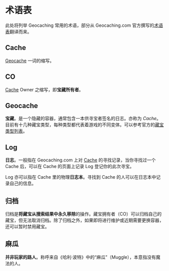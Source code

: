 # 术语表

此处将列举 Geocaching 常用的术语，部分从 Geocaching.com 官方撰写的[术语表](https://www.geocaching.com/about/glossary.aspx)翻译而来。

## Cache

[Geocache](#geocache) 一词的缩写。

## CO

[Cache](#geocache) Owner 之缩写，即**宝藏所有者**。

## Geocache

**宝藏**。是一个隐藏的容器，通常包含一本供寻宝者签名的日志。亦称为 *Cache*。目前有十几种藏宝类型，每种类型都代表着游戏的不同变体。可以参考官方的[藏宝类型列表](https://www.geocaching.com/about/cache_types.aspx)。

## Log

**日志**。一般指在 Geocaching.com 上对 [Cache](#geocache) 的寻找记录，当你寻找过一个 Cache 后，可以在 Cache 的页面上记录 Log 登记你的此次寻宝。

Log 亦可以指在 Cache 里的物理**日志本**。寻找到 Cache 的人可以在日志本中记录自己的信息。

## 归档

归档是**将藏宝从搜索结果中永久移除**的操作。藏宝拥有者（CO）可以归档自己的藏宝，但无法取消归档。除了归档之外，如果即将进行维护或近期需要更换容器，还可以暂时禁用藏宝。

## 麻瓜

**并非玩家的路人**。称呼来自《哈利·波特》中的“麻瓜”（Muggle），本意指没有魔法的人。